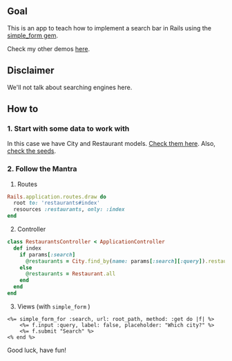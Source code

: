 ## Goal
This is an app to teach how to implement a search bar in Rails using the [simple_form gem](https://github.com/heartcombo/simple_form).

Check my other demos [here](https://github.com/andrerferrer/dedemos/).

## Disclaimer
We'll not talk about searching engines here. 

## How to
### 1. Start with some data to work with
In this case we have City and Restaurant models.
[Check them here](https://github.com/andrerferrer/search-bar-demo/tree/master/app/models).
Also, [check the seeds](https://github.com/andrerferrer/search-bar-demo/blob/master/db/seeds.rb).

### 2. Follow the Mantra

1. Routes 
```ruby
Rails.application.routes.draw do
  root to: 'restaurants#index'
  resources :restaurants, only: :index
end
```

2. Controller
```ruby
class RestaurantsController < ApplicationController
  def index
    if params[:search]
      @restaurants = City.find_by(name: params[:search][:query]).restaurants
    else
      @restaurants = Restaurant.all
    end
  end
end
```

3. Views (with `simple_form` )
```erb
<%= simple_form_for :search, url: root_path, method: :get do |f| %>
    <%= f.input :query, label: false, placeholder: "Which city?" %>
    <%= f.submit "Search" %>
<% end %>
```


Good luck, have fun!
